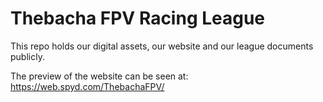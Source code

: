 # Thebacha FPV Racing League

This repo holds our digital assets, our website and our league documents publicly.

The preview of the website can be seen at:
<a href="https://web.spyd.com/ThebachaFPV/" target="_blank" rel="noopener noreferrer">https://web.spyd.com/ThebachaFPV/</a>


